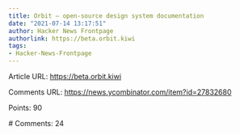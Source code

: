 ```yaml
---
title: Orbit – open-source design system documentation
date: "2021-07-14 13:17:51"
author: Hacker News Frontpage
authorlink: https://beta.orbit.kiwi
tags:
- Hacker-News-Frontpage
---
```


<p>Article URL: <a href="https://beta.orbit.kiwi">https://beta.orbit.kiwi</a></p>
<p>Comments URL: <a href="https://news.ycombinator.com/item?id=27832680">https://news.ycombinator.com/item?id=27832680</a></p>
<p>Points: 90</p>
<p># Comments: 24</p>
